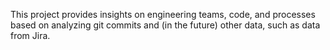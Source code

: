 This project provides insights on engineering teams, code, and processes based on analyzing git commits and (in the future) other data, such as data from Jira. 

